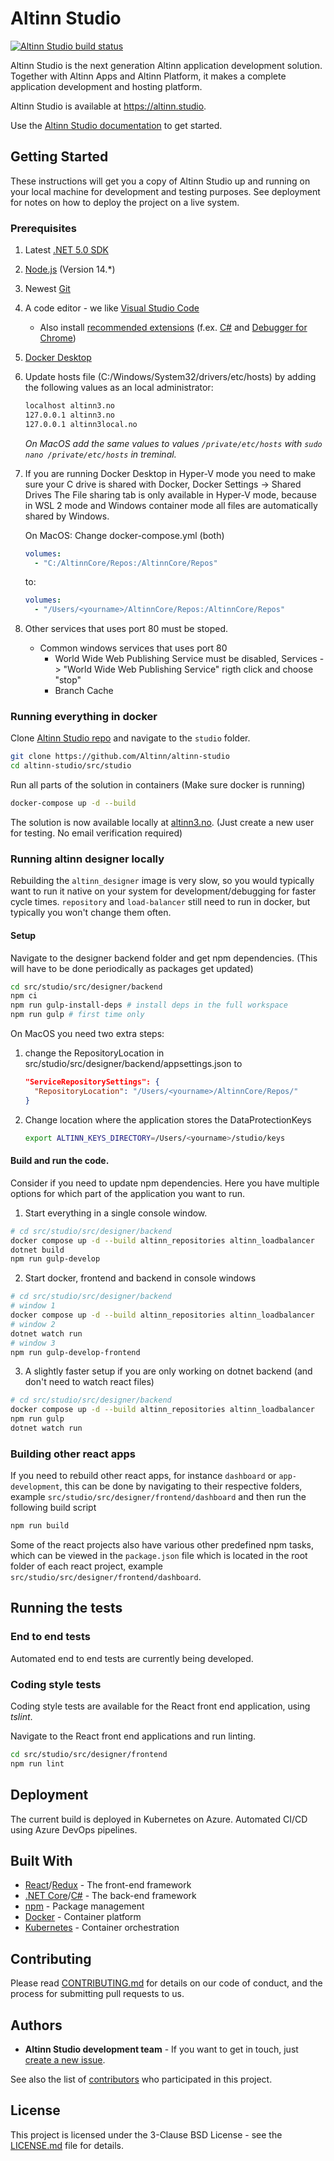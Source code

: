 # Altinn Studio

[![Altinn Studio build status](https://dev.azure.com/brreg/altinn-studio/_apis/build/status/altinn-studio-build-designer-image-v2-master?label=Altinn%20Studio)](https://dev.azure.com/brreg/altinn-studio/_build/latest?definitionId=18)

Altinn Studio is the next generation Altinn application development solution. Together with Altinn Apps and Altinn Platform, it makes a complete application development and hosting platform.

Altinn Studio is available at <https://altinn.studio>.

Use the [Altinn Studio documentation](https://docs.altinn.studio/) to get started.

## Getting Started

These instructions will get you a copy of Altinn Studio up and running on your local machine for development and testing purposes. See deployment for notes on how to deploy the project on a live system.

### Prerequisites

1. Latest [.NET 5.0 SDK](https://dotnet.microsoft.com/download/dotnet/5.0)
2. [Node.js](https://nodejs.org) (Version 14.*)
3. Newest [Git](https://git-scm.com/downloads)
4. A code editor - we like [Visual Studio Code](https://code.visualstudio.com/Download)
    - Also install [recommended extensions](https://code.visualstudio.com/docs/editor/extension-gallery#_workspace-recommended-extensions) (f.ex. [C#](https://marketplace.visualstudio.com/items?itemName=ms-vscode.csharp) and [Debugger for Chrome](https://marketplace.visualstudio.com/items?itemName=msjsdiag.debugger-for-chrome))
5. [Docker Desktop](https://www.docker.com/products/docker-desktop)
6. Update hosts file (C:/Windows/System32/drivers/etc/hosts) by adding the following values as an local administrator:

   ```txt
   localhost altinn3.no
   127.0.0.1 altinn3.no
   127.0.0.1 altinn3local.no
   ```

   _On MacOS add the same values to values `/private/etc/hosts` with `sudo nano /private/etc/hosts` in treminal._

7. If you are running Docker Desktop in Hyper-V mode you need to make sure your C drive is shared with Docker, Docker Settings -> Shared Drives
   The File sharing tab is only available in Hyper-V mode, because in WSL 2 mode and Windows container mode all files are automatically shared by Windows.

   On MacOS: Change docker-compose.yml (both)

    ```yaml
    volumes:
      - "C:/AltinnCore/Repos:/AltinnCore/Repos"
    ```

    to:

    ```yaml
    volumes:
      - "/Users/<yourname>/AltinnCore/Repos:/AltinnCore/Repos"
    ```

8. Other services that uses port 80 must be stoped. 
    - Common windows services that uses port 80
        - World Wide Web Publishing Service must be disabled, Services -> "World Wide Web Publishing Service" rigth click and choose "stop"
        - Branch Cache

### Running everything in docker

Clone [Altinn Studio repo](https://github.com/Altinn/altinn-studio) and navigate to the `studio` folder.

```bash
git clone https://github.com/Altinn/altinn-studio
cd altinn-studio/src/studio
```

Run all parts of the solution in containers (Make sure docker is running)

```bash
docker-compose up -d --build
```

The solution is now available locally at [altinn3.no](http://altinn3.no). (Just create a new user for testing. No email verification required)

### Running altinn designer locally

Rebuilding the `altinn_designer` image is very slow, so you would typically want to run it native on your system for development/debugging for faster cycle times.
`repository` and `load-balancer` still need to run in docker, but typically you won't change them often.

#### Setup 

Navigate to the designer backend folder and get npm dependencies. (This will have to be done periodically as packages get updated)

```bash
cd src/studio/src/designer/backend
npm ci
npm run gulp-install-deps # install deps in the full workspace
npm run gulp # first time only
```

On MacOS you need two extra steps:

  1. change the RepositoryLocation in src/studio/src/designer/backend/appsettings.json to

      ```json
      "ServiceRepositorySettings": {
        "RepositoryLocation": "/Users/<yourname>/AltinnCore/Repos/"
      }
      ```

  2. Change location where the application stores the DataProtectionKeys

      ```bash
      export ALTINN_KEYS_DIRECTORY=/Users/<yourname>/studio/keys
      ```


#### Build and run the code.
Consider if you need to update npm dependencies.
Here you have multiple options for which part of the application you want to run. 

1. Start everything in a single console window.

```bash
# cd src/studio/src/designer/backend
docker compose up -d --build altinn_repositories altinn_loadbalancer 
dotnet build
npm run gulp-develop
```

2. Start docker, frontend and backend in console windows

```bash
# cd src/studio/src/designer/backend
# window 1
docker compose up -d --build altinn_repositories altinn_loadbalancer
# window 2
dotnet watch run
# window 3
npm run gulp-develop-frontend
```

3. A slightly faster setup if you are only working on dotnet backend (and don't need to watch react files)

```bash
# cd src/studio/src/designer/backend
docker compose up -d --build altinn_repositories altinn_loadbalancer 
npm run gulp
dotnet watch run
```

### Building other react apps

If you need to rebuild other react apps, for instance `dashboard` or `app-development`, this can be done by navigating to their respective folders, example `src/studio/src/designer/frontend/dashboard` and then run the following build script

```bash
npm run build
```

Some of the react projects also have various other predefined npm tasks, which can be viewed in the `package.json` file which is located in the root folder of each react project, example  `src/studio/src/designer/frontend/dashboard`.

## Running the tests

### End to end tests

Automated end to end tests are currently being developed.

### Coding style tests

Coding style tests are available for the React front end application, using _tslint_.

Navigate to the React front end applications and run linting.

```bash
cd src/studio/src/designer/frontend
npm run lint
```

## Deployment

The current build is deployed in Kubernetes on Azure. Automated CI/CD using Azure DevOps pipelines.

## Built With

- [React](https://reactjs.org/)/[Redux](https://redux.js.org/) - The front-end framework
- [.NET Core](https://docs.microsoft.com/en-us/dotnet/core/)/[C#](https://docs.microsoft.com/en-us/dotnet/csharp/) - The back-end framework
- [npm](https://www.npmjs.com/) - Package management
- [Docker](https://www.docker.com/) - Container platform
- [Kubernetes](https://kubernetes.io/) - Container orchestration

## Contributing

Please read [CONTRIBUTING.md](../../CONTRIBUTING.md) for details on our code of conduct, and the process for submitting pull requests to us.

## Authors

- **Altinn Studio development team** - If you want to get in touch, just [create a new issue](https://github.com/Altinn/altinn-studio/issues/new).

See also the list of [contributors](https://github.com/Altinn/altinn-studio/graphs/contributors) who participated in this project.

## License

This project is licensed under the 3-Clause BSD License - see the [LICENSE.md](LICENSE.md) file for details.
